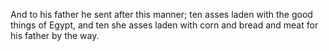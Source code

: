 And to his father he sent after this manner; ten asses laden with the good things of Egypt, and ten she asses laden with corn and bread and meat for his father by the way.

